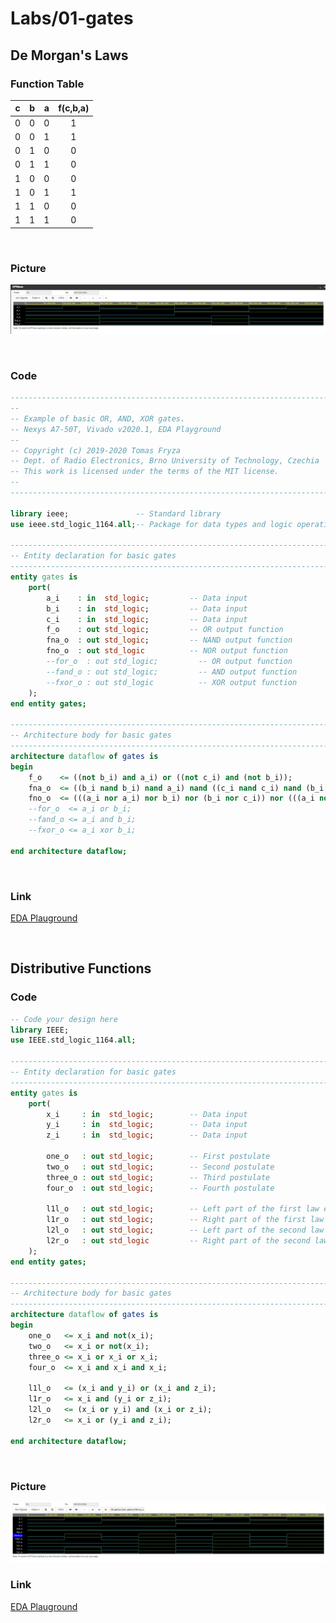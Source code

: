 # Labs/01-gates

## De Morgan's Laws

### Function Table
| **c** | **b** |**a** | **f(c,b,a)** |
| :-: | :-: | :-: | :-: |
| 0 | 0 | 0 | 1 |
| 0 | 0 | 1 | 1 |
| 0 | 1 | 0 | 0 |
| 0 | 1 | 1 | 0 |
| 1 | 0 | 0 | 0 |
| 1 | 0 | 1 | 1 |
| 1 | 1 | 0 | 0 |
| 1 | 1 | 1 | 0 |

<br>

### Picture
![De Morgan's Laws](images/DeMorgan.jpg)

<br>

### Code
```vhdl
------------------------------------------------------------------------
--
-- Example of basic OR, AND, XOR gates.
-- Nexys A7-50T, Vivado v2020.1, EDA Playground
--
-- Copyright (c) 2019-2020 Tomas Fryza
-- Dept. of Radio Electronics, Brno University of Technology, Czechia
-- This work is licensed under the terms of the MIT license.
--
------------------------------------------------------------------------

library ieee;               -- Standard library
use ieee.std_logic_1164.all;-- Package for data types and logic operations

------------------------------------------------------------------------
-- Entity declaration for basic gates
------------------------------------------------------------------------
entity gates is
    port(
        a_i    : in  std_logic;         -- Data input
        b_i    : in  std_logic;         -- Data input
        c_i    : in  std_logic;         -- Data input
        f_o    : out std_logic;         -- OR output function
        fna_o  : out std_logic;         -- NAND output function
        fno_o  : out std_logic          -- NOR output function
        --for_o  : out std_logic;         -- OR output function
        --fand_o : out std_logic;         -- AND output function
        --fxor_o : out std_logic          -- XOR output function
    );
end entity gates;

------------------------------------------------------------------------
-- Architecture body for basic gates
------------------------------------------------------------------------
architecture dataflow of gates is
begin
    f_o    <= ((not b_i) and a_i) or ((not c_i) and (not b_i));
    fna_o  <= ((b_i nand b_i) nand a_i) nand ((c_i nand c_i) nand (b_i nand b_i));
    fno_o  <= (((a_i nor a_i) nor b_i) nor (b_i nor c_i)) nor (((a_i nor a_i) nor b_i) nor (b_i nor c_i));
    --for_o  <= a_i or b_i;
    --fand_o <= a_i and b_i;
    --fxor_o <= a_i xor b_i;

end architecture dataflow;
```

<br>

### Link
[EDA Plauground](https://www.edaplayground.com/x/bSsu)

<br>

## Distributive Functions

### Code
```vhdl
-- Code your design here
library IEEE;
use IEEE.std_logic_1164.all;

------------------------------------------------------------------------
-- Entity declaration for basic gates
------------------------------------------------------------------------
entity gates is
	port(
    	x_i		: in  std_logic;		-- Data input
        y_i		: in  std_logic;		-- Data input
        z_i		: in  std_logic;		-- Data input
        
        one_o	: out std_logic;		-- First postulate
        two_o	: out std_logic;		-- Second postulate
        three_o : out std_logic;		-- Third postulate
        four_o  : out std_logic;		-- Fourth postulate
        
        l1l_o   : out std_logic;		-- Left part of the first law equation
        l1r_o   : out std_logic;		-- Right part of the first law equation
        l2l_o   : out std_logic;		-- Left part of the second law equation
        l2r_o   : out std_logic			-- Right part of the second law equation
    );
end entity gates; 

------------------------------------------------------------------------
-- Architecture body for basic gates
------------------------------------------------------------------------
architecture dataflow of gates is 
begin
    one_o	<= x_i and not(x_i);
    two_o	<= x_i or not(x_i);
    three_o	<= x_i or x_i or x_i;
    four_o	<= x_i and x_i and x_i;
    
    l1l_o	<= (x_i and y_i) or (x_i and z_i);
    l1r_o	<= x_i and (y_i or z_i);
    l2l_o	<= (x_i or y_i) and (x_i or z_i);
    l2r_o	<= x_i or (y_i and z_i);
    
end architecture dataflow;
```

<br>

### Picture
![Boolean postulates and Distributive laws](images/PostulatesDistributive.jpg)

<be>

### Link
[EDA Plauground](https://www.edaplayground.com/x/WAYT)

